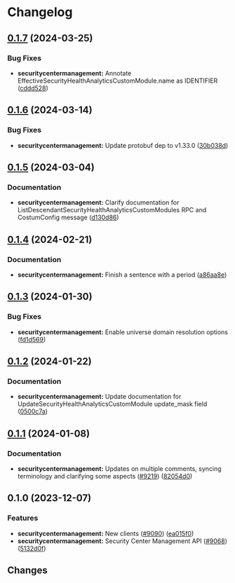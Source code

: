 # Changelog

## [0.1.7](https://github.com/googleapis/google-cloud-go/compare/securitycentermanagement/v0.1.6...securitycentermanagement/v0.1.7) (2024-03-25)


### Bug Fixes

* **securitycentermanagement:** Annotate EffectiveSecurityHealthAnalyticsCustomModule.name as IDENTIFIER ([cddd528](https://github.com/googleapis/google-cloud-go/commit/cddd528a02edae10dde8ba2529922565ef27c418))

## [0.1.6](https://github.com/googleapis/google-cloud-go/compare/securitycentermanagement/v0.1.5...securitycentermanagement/v0.1.6) (2024-03-14)


### Bug Fixes

* **securitycentermanagement:** Update protobuf dep to v1.33.0 ([30b038d](https://github.com/googleapis/google-cloud-go/commit/30b038d8cac0b8cd5dd4761c87f3f298760dd33a))

## [0.1.5](https://github.com/googleapis/google-cloud-go/compare/securitycentermanagement/v0.1.4...securitycentermanagement/v0.1.5) (2024-03-04)


### Documentation

* **securitycentermanagement:** Clarify documentation for ListDescendantSecurityHealthAnalyticsCustomModules RPC and CostumConfig message ([d130d86](https://github.com/googleapis/google-cloud-go/commit/d130d861f55d137a2803340c2e11da3589669cb8))

## [0.1.4](https://github.com/googleapis/google-cloud-go/compare/securitycentermanagement/v0.1.3...securitycentermanagement/v0.1.4) (2024-02-21)


### Documentation

* **securitycentermanagement:** Finish a sentence with a period ([a86aa8e](https://github.com/googleapis/google-cloud-go/commit/a86aa8e962b77d152ee6cdd433ad94967150ef21))

## [0.1.3](https://github.com/googleapis/google-cloud-go/compare/securitycentermanagement/v0.1.2...securitycentermanagement/v0.1.3) (2024-01-30)


### Bug Fixes

* **securitycentermanagement:** Enable universe domain resolution options ([fd1d569](https://github.com/googleapis/google-cloud-go/commit/fd1d56930fa8a747be35a224611f4797b8aeb698))

## [0.1.2](https://github.com/googleapis/google-cloud-go/compare/securitycentermanagement/v0.1.1...securitycentermanagement/v0.1.2) (2024-01-22)


### Documentation

* **securitycentermanagement:** Update documentation for UpdateSecurityHealthAnalyticsCustomModule update_mask field ([0500c7a](https://github.com/googleapis/google-cloud-go/commit/0500c7a7f9a9e8629a091558fa258ca7c5028474))

## [0.1.1](https://github.com/googleapis/google-cloud-go/compare/securitycentermanagement/v0.1.0...securitycentermanagement/v0.1.1) (2024-01-08)


### Documentation

* **securitycentermanagement:** Updates on multiple comments, syncing terminology and clarifying some aspects ([#9219](https://github.com/googleapis/google-cloud-go/issues/9219)) ([82054d0](https://github.com/googleapis/google-cloud-go/commit/82054d0e6905358e48517cbc8ea844dfb624082c))

## 0.1.0 (2023-12-07)


### Features

* **securitycentermanagement:** New clients ([#9090](https://github.com/googleapis/google-cloud-go/issues/9090)) ([ea015f0](https://github.com/googleapis/google-cloud-go/commit/ea015f070e8e4dc7da5cf5208a4b67fe6ee19518))
* **securitycentermanagement:** Security Center Management API ([#9068](https://github.com/googleapis/google-cloud-go/issues/9068)) ([5132d0f](https://github.com/googleapis/google-cloud-go/commit/5132d0fea3a5ac902a2c9eee865241ed4509a5f4))

## Changes

